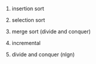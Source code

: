 1. insertion sort
1. selection sort
1. merge sort (divide and conquer)

1. incremental
1. divide and conquer (nlgn)
